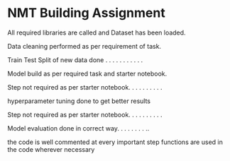 # NMT Building Assignment

All required libraries are called and Dataset has been loaded.

Data cleaning performed as per requirement of task.

Train Test Split of new data done . . . . . . . . . . .

Model build as per required task and starter notebook.

Step not required as per starter notebook. . . . . . . . . .

hyperparameter tuning done to get better results

Step not required as per starter notebook. . . . . . . . . .

Model evaluation done in correct way. . . . . . . . ..

the code is well commented at every important step functions are used in the code wherever necessary
